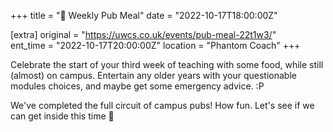 +++
title = "🍔 Weekly Pub Meal"
date = "2022-10-17T18:00:00Z"

[extra]
original = "https://uwcs.co.uk/events/pub-meal-22t1w3/"    
ent_time = "2022-10-17T20:00:00Z"
location = "Phantom Coach"
+++

Celebrate the start of your third week of teaching with some food, while still (almost) on campus. Entertain any older years with your questionable modules choices, and maybe get some emergency advice. :P

We've completed the full circuit of campus pubs\! How fun. Let's see if we can get inside this time 😬

